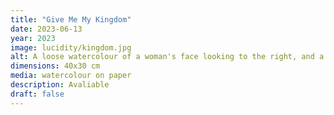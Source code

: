 ```yaml
---
title: "Give Me My Kingdom"
date: 2023-06-13
year: 2023
image: lucidity/kingdom.jpg
alt: A loose watercolour of a woman's face looking to the right, and a second face hidden in her hair looking to the left
dimensions: 40x30 cm
media: watercolour on paper
description: Avaliable
draft: false
---
```


